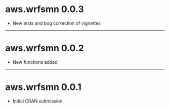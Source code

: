 # aws.wrfsmn 0.0.3

- New tests and bug correction of vignettes

---

# aws.wrfsmn 0.0.2

- New functions added

---

# aws.wrfsmn 0.0.1

* Initial CRAN submission.
